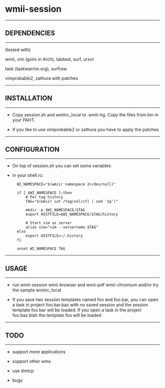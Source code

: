 wmii-session
==============================================================================

------------------------------------------------------------------------------
## DEPENDENCIES 
------------------------------------------------------------------------------

(tested with)

wmii, vim (gvim in Arch), tabbed, surf, urxvt

task (taskwarrior.org), surfraw

vimprobable2, zathura with patches


------------------------------------------------------------------------------
## INSTALLATION
------------------------------------------------------------------------------

* Copy session.sh and wmiirc_local to .wmii-hg. Copy the files from bin in your
  PAHT.

* if you like to use vimprobable2 or zathura you have to apply the patches


------------------------------------------------------------------------------
## CONFIGURATION
------------------------------------------------------------------------------

* On top of session.sh you can set some variables

* in your shell rc:

        WI_NAMESPACE="$(wmiir namespace 2>/dev/null)"

        if [ $WI_NAMESPACE ];then
            # Per tag history
            TAG="$(wmiir cat /tag/sel/ctl | sed '1q')"
            
            mkdir -p $WI_NAMESPACE/$TAG
            export HISTFILE=$WI_NAMESPACE/$TAG/history
            
            # Start vim as server
            alias vim="vim --servername $TAG"
        else
            export HISTFILE=~/.history
        fi

        unset WI_NAMESPACE TAG

    
------------------------------------------------------------------------------
## USAGE
------------------------------------------------------------------------------

* run wmii-session wmii-browser and wmii-pdf wmii-chromium and/or try the
  sample wmiirc_local

* If you save two session templates named foo and foo.bar, you can open a task
  in project foo.bar.baz with no saved session and the session template foo.bar
  will be loaded. If you open a task in the project foo.baz.blah the template
  foo will be loaded


------------------------------------------------------------------------------
## TODO
------------------------------------------------------------------------------

* support more applications

* support other wms

* use dmtcp

* bugs
